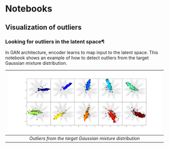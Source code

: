 # Notebooks

## Visualization of outliers

### Looking for outliers in the latent space¶

In GAN architecture, encoder learns to map input to the latent space. This notebook shows an example of how to detect outliers from the target Gaussian mixture distribution.

| <img src="../imgs/outliers-all.png" width="100%" style="max-width:100%">  | 
|:--:| 
| *Outliers from the target Gaussian mixture distribution* |

